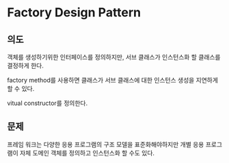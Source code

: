 # Factory Design Pattern

## 의도

객체를 생성하기위한 인터페이스를 정의하지만, 서브 클래스가 인스턴스화 할 클래스를 결정하게 한다.

factory method를 사용하면 클래스가 서브 클래스에 대한 인스턴스 생성을 지연하게 할 수 있다.

vitual constructor를 정의한다.

## 문제

프레임 워크는 다양한 응용 프로그램의 구조 모델을 표준화해야하지만 개별 응용 프로그램이 자체 도메인 객체를 정의하고 인스턴스화 할 수도 있다.


